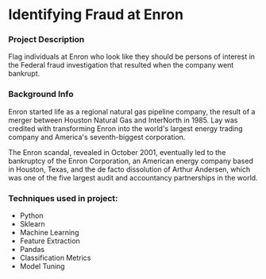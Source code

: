 # Identifying Fraud at Enron

### Project Description
Flag individuals at Enron who look like they should be persons of interest in the Federal fraud investigation that resulted when the company went bankrupt.

### Background Info
Enron started life as a regional natural gas pipeline company, the result of a merger between Houston Natural Gas and InterNorth in 1985. Lay was credited with transforming Enron into the world's largest energy trading company and America's seventh-biggest corporation.

The Enron scandal, revealed in October 2001, eventually led to the bankruptcy of the Enron Corporation, an American energy company based in Houston, Texas, and the de facto dissolution of Arthur Andersen, which was one of the five largest audit and accountancy partnerships in the world.

### Techniques used in project:
- Python
- Sklearn
- Machine Learning
- Feature Extraction
- Pandas
- Classification Metrics
- Model Tuning
